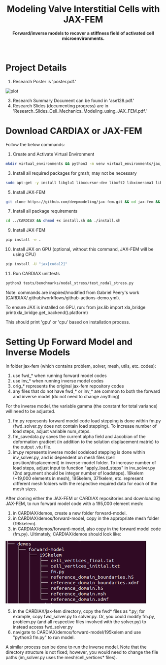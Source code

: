 <h1 align="center">Modeling Valve Interstitial Cells with JAX-FEM</h1>
<p align="center">
  <b> Forward/inverse models to recover a stiffness field of activated cell microenvironments. </b></br>
  <sub><sub>
</p>
<br />
    
# Project Details
1. Research Poster is 'poster.pdf.'
   
![plot](poster.png)

3. Research Summary Document can be found in 'ase128.pdf.'
4. Research Slides (documenting progress) are in 'Research_Slides_Cell_Mechanics_Modeling_using_JAX_FEM.pdf.'

# Download CARDIAX or JAX-FEM 
Follow the below commands:
1. Create and Activate Virtual Environment
```bash
mkdir virtual_environments && python3 -m venv virtual_environments/jax_fem_env && source virtual_environments/jax_fem_env/bin/activate
```
3. Install all required packages for gmsh; may not be necessary
```bash
sudo apt-get -y install libglu1 libxcursor-dev libxft2 libxinerama1 libfltk1.3-dev libfreetype6-dev libgl1-mesa-dev
```
5. Install JAX-FEM
```bash
git clone https://github.com/deepmodeling/jax-fem.git && cd jax-fem && pip install -e .
```
7. Install all package requirements
```bash
cd ../CARDIAX && chmod +x install.sh && ./install.sh
```
9. Install JAX-FEM
```bash
pip install -e .
```
10. Install JAX on GPU (optional, without this command, JAX-FEM will be using CPU)
```bash
pip install -U "jax[cuda12]"
```
11. Run CARDIAX unittests
```bash
python3 tests/benchmarks/nodal_stress/test_nodal_stress.py
```

Note: commands are inspired/modified from Gabriel Peery's work (CARDIAX/.github/workflows/github-actions-demo.yml). 

To ensure JAX is installed on GPU, run:
  from jax.lib import xla_bridge
  print(xla_bridge.get_backend().platform)

This should print 'gpu' or 'cpu' based on installation process.
  
# Setting Up Forward Model and Inverse Models 
In folder jax-fem (which contains problem, solver, mesh, utils, etc. codes):
1. use fwd_* when running forward model codes
2. use inv_* when running inverse model codes
3. orig_* represents the original jax-fem repository codes
4. any files that do not have fwd_* or inv_* are common to both the forward and inverse model (do not need to change anything)

For the inverse model, the variable gamma (the constant for total variance) will need to be adjusted. 

1. fm.py represents forward model code load stepping is done within fm.py (fwd_solver.py does not contain load stepping). To increase number of load steps, adjust variable num_steps.
2. fm_savedata.py saves the current alpha field and Jacobian of the deformation gradient (in addition to the solution displacement matrix) to the output .vtu file.
3. im.py represents inverse model codeload stepping is done within inv_solver.py, and is dependent on mesh files (cell position/displacement) in inverse-model folder. To increase number of load steps, adjust input to function "apply_load_steps" in inv_solver.py (2nd argument should be integer number of loadsteps). 19kelem (~19,000 elements in mesh), 195kelem, 371kelem, etc. represent different mesh folders with the respective required data for each of the mesh sizes. 

After cloning either the JAX-FEM or CARDIAX repositories and downloading JAX-FEM, to run forward model code with a 195,000 element mesh: 
1. in CARDIAX/demos, create a new folder forward-model.
2. in CARDIAX/demos/forward-model, copy in the appropriate mesh folder (195kelem).
3. in CARDIAX/demos/forward-model, also copy in the forward model code (fm.py).
Ultimately, CARDIAX/demos should look like:

![plot](directory.png)

5. in the CARDIAX/jax-fem directory, copy the fwd* files as *.py; for example, copy fwd_solver.py to solver.py. Or, you could modify fm.py, problem.py (and all respective files involved with the solver.py) to instead access fwd_solver.py
6. navigate to CARDIAX/demos/forward-model/195kelem and use "python3 fm.py" to run model.

A similar process can be done to run the inverse model. Note that the directory structure is not fixed; however, you would need to change the file paths (im_solver.py uses the mesh/cell_vertices* files).

